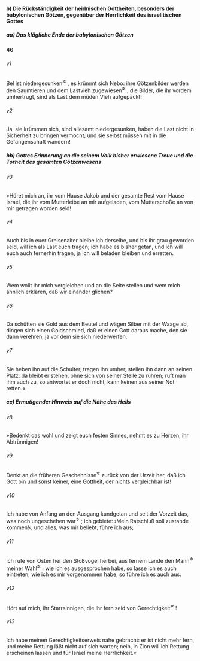 #### b) Die Rückständigkeit der heidnischen Gottheiten, besonders der babylonischen Götzen, gegenüber der Herrlichkeit des israelitischen Gottes

##### aa) Das klägliche Ende der babylonischen Götzen

__46__

###### v1
Bel ist niedergesunken<sup title="oder: zusammengebrochen">&#x2732;</sup>
, es krümmt sich Nebo: ihre Götzenbilder werden den Saumtieren und dem Lastvieh zugewiesen<sup title="= aufgeladen">&#x2732;</sup>
, die Bilder, die ihr vordem umhertrugt, sind als Last dem müden Vieh aufgepackt!

###### v2
Ja, sie krümmen sich, sind allesamt niedergesunken, haben die Last nicht in Sicherheit zu bringen vermocht; und sie selbst müssen mit in die Gefangenschaft wandern!

##### bb) Gottes Erinnerung an die seinem Volk bisher erwiesene Treue und die Torheit des gesamten Götzenwesens


###### v3
»Höret mich an, ihr vom Hause Jakob und der gesamte Rest vom Hause Israel, die ihr vom Mutterleibe an mir aufgeladen, vom Mutterschoße an von mir getragen worden seid!

###### v4
Auch bis in euer Greisenalter bleibe ich derselbe, und bis ihr grau geworden seid, will ich als Last euch tragen; ich habe es bisher getan, und ich will euch auch fernerhin tragen, ja ich will beladen bleiben und erretten.


###### v5
Wem wollt ihr mich vergleichen und an die Seite stellen und wem mich ähnlich erklären, daß wir einander glichen?

###### v6
Da schütten sie Gold aus dem Beutel und wägen Silber mit der Waage ab, dingen sich einen Goldschmied, daß er einen Gott daraus mache, den sie dann verehren, ja vor dem sie sich niederwerfen.

###### v7
Sie heben ihn auf die Schulter, tragen ihn umher, stellen ihn dann an seinen Platz: da bleibt er stehen, ohne sich von seiner Stelle zu rühren; ruft man ihm auch zu, so antwortet er doch nicht, kann keinen aus seiner Not retten.«

##### cc) Ermutigender Hinweis auf die Nähe des Heils


###### v8
»Bedenkt das wohl und zeigt euch festen Sinnes, nehmt es zu Herzen, ihr Abtrünnigen!

###### v9
Denkt an die früheren Geschehnisse<sup title="oder: Weissagungen">&#x2732;</sup>
 zurück von der Urzeit her, daß ich Gott bin und sonst keiner, eine Gottheit, der nichts vergleichbar ist!

###### v10
Ich habe von Anfang an den Ausgang kundgetan und seit der Vorzeit das, was noch ungeschehen war<sup title="oder: ist">&#x2732;</sup>
; ich gebiete: ›Mein Ratschluß soll zustande kommen!‹, und alles, was mir beliebt, führe ich aus;

###### v11
ich rufe von Osten her den Stoßvogel herbei, aus fernem Lande den Mann<sup title="= das Werkzeug">&#x2732;</sup>
 meiner Wahl<sup title="oder: meines Ratschlusses">&#x2732;</sup>
; wie ich es ausgesprochen habe, so lasse ich es auch eintreten; wie ich es mir vorgenommen habe, so führe ich es auch aus.


###### v12
Hört auf mich, ihr Starrsinnigen, die ihr fern seid von Gerechtigkeit<sup title="= vom rechten Verhalten">&#x2732;</sup>
!

###### v13
Ich habe meinen Gerechtigkeitserweis nahe gebracht: er ist nicht mehr fern, und meine Rettung läßt nicht auf sich warten; nein, in Zion will ich Rettung erscheinen lassen und für Israel meine Herrlichkeit.«